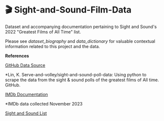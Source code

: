 # 🎬 Sight-and-Sound-Film-Data
Dataset and accompanying documentation pertaining to Sight and Sound's 2022 "Greatest Films of All Time" list.

Please see *dataset_biography* and *data_dictionary* for valuable contextual information related to this project and the data. 


**References**

[GitHub Data Source](https://github.com/serve-and-volley/sight-and-sound-poll-data) 

*Lin, K. Serve-and-volley/sight-and-sound-poll-data: Using python to scrape the data from the sight &amp; sound polls of the greatest films of All time. GitHub. 

[IMDb Documentation](https://help.imdb.com/article/contribution/titles/genres/GZDRMS6R742JRGAG#)

*IMDb data collected November 2023

[Sight and Sound List](https://www.bfi.org.uk/sight-and-sound/greatest-films-all-time)








